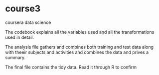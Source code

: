 # course3
coursera data science

The codebook explains all the variables used and all the transformations used in detail.

The analysis file gathers and combines both training and test data along with theeir subjects and activities and combines the data and prives a summary.

The final file contains the tidy data.
Read it through R to confirm
